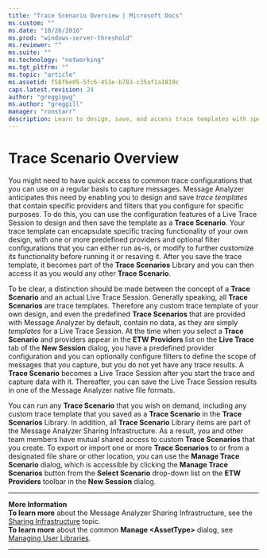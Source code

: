 ```yaml
---
title: "Trace Scenario Overview | Microsoft Docs"
ms.custom: ""
ms.date: "10/26/2016"
ms.prod: "windows-server-threshold"
ms.reviewer: ""
ms.suite: ""
ms.technology: "networking"
ms.tgt_pltfrm: ""
ms.topic: "article"
ms.assetid: f58fbe05-5fc6-451e-b783-c35af1a1819c
caps.latest.revision: 24
author: "greggigwg"
ms.author: "greggill"
manager: "ronstarr"
description: Learn to design, save, and access trace templates with specific providers and filters using Microsoft's Message Analyzer. Enhance your tracing functionality.
---
```


# Trace Scenario Overview

You might need to have quick access to common trace configurations that you can use on a regular basis to capture messages. Message Analyzer anticipates this need by enabling you to design and save *trace templates* that contain specific providers and filters that you configure for specific purposes.  To do this, you can use the configuration features of a Live Trace Session to design and then save the template as a **Trace Scenario**. Your trace template can encapsulate specific tracing functionality of your own design, with one or more predefined providers and optional filter configurations that you can either run as-is, or modify to further customize its functionality before running it or resaving it. After you save the trace template, it becomes part of the **Trace Scenarios** Library and you can then access it as you would any other **Trace Scenario**.  
  
 To be clear, a distinction should be made between the concept of a **Trace Scenario** and an actual Live Trace Session. Generally speaking, all **Trace Scenarios** are trace templates. Therefore any custom trace template of your own design, and even the predefined **Trace Scenarios** that are provided with Message Analyzer by default, contain no data, as they are simply *templates* for a Live Trace Session. At the time when you select a **Trace Scenario** and providers appear in the **ETW Providers** list on the **Live Trace** tab of the **New Session** dialog, you have a predefined provider configuration and you can optionally configure filters to define the scope of messages that you capture, but you do not yet have any trace results. A **Trace Scenario** becomes a Live Trace Session after you start the trace and capture data with it. Thereafter, you can save the Live Trace Session results in one of the Message Analyzer native file formats.  
  
 You can run any **Trace Scenario** that you wish on demand, including any custom trace template that you saved as a **Trace Scenario** in the **Trace Scenarios** Library. In addition, all **Trace Scenario** Library items are part of the Message Analyzer Sharing Infrastructure. As a result, you and other team members have mutual shared access to custom **Trace Scenarios** that you create. To export or import one or more **Trace Scenarios** to or from a designated file share or other location, you can use the **Manage Trace Scenario** dialog, which is accessible by clicking the **Manage Trace Scenarios** button from the **Select Scenario** drop-down list on the **ETW Providers** toolbar in the **New Session** dialog.  
  
---  
  
 **More Information**   
 **To learn more** about the Message Analyzer Sharing Infrastructure, see the [Sharing Infrastructure](sharing-infrastructure.md) topic.   
**To learn more** about the common **Manage \<AssetType>** dialog, see [Managing User Libraries](managing-user-libraries.md).   

---